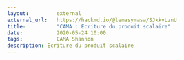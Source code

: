 ```yaml
---
layout:         external
external_url:   https://hackmd.io/@lemasymasa/SJkkvLznU
title:          "CAMA : Ecriture du produit scalaire"
date:           2020-05-24 10:00
tags:           CAMA Shannon
description: Ecriture du produit scalaire
---
```

